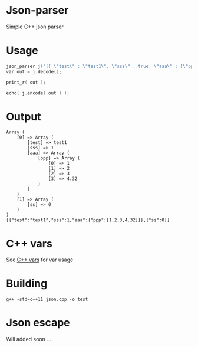 # Json-parser
Simple C++ json parser

# Usage
```c++
json_parser j("[{ \"test\" : \"test1\", \"sss\" : true, \"aaa\" : {\"ppp\" : [1,2,3,4.32]} }, { \"ss\" : false }]");
var out = j.decode();

print_r( out );

echo( j.encode( out ) );
```
# Output
```
Array (
	[0] => Array (
		[test] => test1
		[sss] => 1
		[aaa] => Array (
			[ppp] => Array (
				[0] => 1
				[1] => 2
				[2] => 3
				[3] => 4.32
			)
		)
	)
	[1] => Array (
		[ss] => 0
	)
)
[{"test":"test1","sss":1,"aaa":{"ppp":[1,2,3,4.32]}},{"ss":0}]
```

# C++ vars
See [C++ vars](https://github.com/pejman-hkh/cpp-vars) for var usage

# Building

```
g++ -std=c++11 json.cpp -o test
```

# Json escape
Will added soon ...
